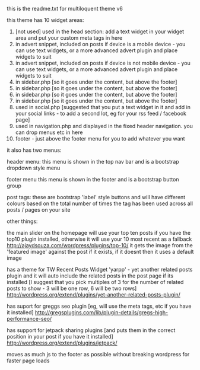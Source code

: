 this is the readme.txt for multiloquent theme v6

this theme has 10 widget areas:
1) [not used] used in the head section: add a text widget in your widget area and put your custom meta tags in here
2) in advert snippet, included on posts if device is a mobile device - you can use text widgets, or a more advanced advert plugin and place widgets to suit
3) in advert snippet, included on posts if device is not mobile device - you can use text widgets, or a more advanced advert plugin and place widgets to suit
4) in sidebar.php [so it goes under the content, but above the footer]
5) in sidebar.php [so it goes under the content, but above the footer]
6) in sidebar.php [so it goes under the content, but above the footer]
7) in sidebar.php [so it goes under the content, but above the footer]
8) used in social.php [suggested that you put a text widget in it and add in your social links - to add a second lot, eg for your rss feed / facebook page]
9) used in navigation.php and displayed in the fixed header navigation. you can drop menus etc in here
10) footer - just above the footer menu for you to add whatever you want

it also has two menus:

header menu:
this menu is shown in the top nav bar and is a bootstrap dropdown style menu

footer menu
this menu is shown in the footer and is a bootstrap button group 

post tags:
these are bootstrap 'label' style buttons and will have different colours based on the total number of times the tag has been used across all posts / pages on your site


other things:

the main slider on the homepage will use your top ten posts if you have the top10 plugin installed, otherwise it will use your 10 most recent as a fallback
http://ajaydsouza.com/wordpress/plugins/top-10/
it gets the image from the 'featured image' against the post if it exists, if it doesnt then it uses a default image


has a theme for TW Recent Posts Widget 'yarpp' - yet another related posts plugin and it will auto include the related posts in the post page if its installed
[I suggest that you pick multiples of 3 for the number of related posts to show - 3 will be one row, 6 will be two rows]
http://wordpress.org/extend/plugins/yet-another-related-posts-plugin/

has suport for greggs seo plugin [eg, will use the meta tags, etc if you have it installed]
http://gregsplugins.com/lib/plugin-details/gregs-high-performance-seo/

has support for jetpack sharing plugins [and puts them in the correct position in your post if you have it installed]
http://wordpress.org/extend/plugins/jetpack/


moves as much js to the footer as possible without breaking wordpress for faster page loads
